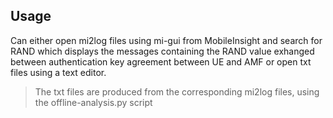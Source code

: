 ## Usage
Can either open mi2log files using mi-gui from MobileInsight and search for RAND which displays the messages containing the RAND value exhanged between authentication key agreement between UE and AMF or open txt files using a text editor.

> The txt files are produced from the corresponding mi2log files, using the offline-analysis.py script
